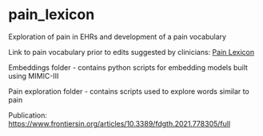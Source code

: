 # pain_lexicon
Exploration of pain in EHRs and development of a pain vocabulary

Link to pain vocabulary prior to edits suggested by clinicians:
[Pain Lexicon](https://docs.google.com/spreadsheets/d/1z-6619UBdvwWrB9Sz4b1rbjDzuslOGCpts2DNc0naCc/edit?usp=sharing)

Embeddings folder - contains python scripts for embedding models built using MIMIC-III

Pain exploration folder - contains scripts used to explore words similar to pain 

Publication: https://www.frontiersin.org/articles/10.3389/fdgth.2021.778305/full
